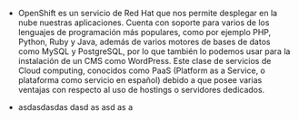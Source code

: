 
- OpenShift es un servicio de Red Hat que nos permite desplegar en la nube nuestras aplicaciones. Cuenta con soporte para varios de los lenguajes de programación más populares, como por ejemplo PHP, Python, Ruby y Java, además de varios motores de bases de datos como MySQL y PostgreSQL, por lo que también lo podemos usar para la instalación de un CMS como WordPress. Este clase de servicios de Cloud computing, conocidos como PaaS (Platform as a Service, o plataforma como servicio en español) debido a que posee varias ventajas con respecto al uso de hostings o servidores dedicados.

- asdasdasdas dasd as asd as a


